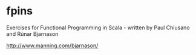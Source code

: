 # fpins
Exercises for Functional Programming in Scala - written by Paul Chiusano and Rúnar Bjarnason

http://www.manning.com/bjarnason/
